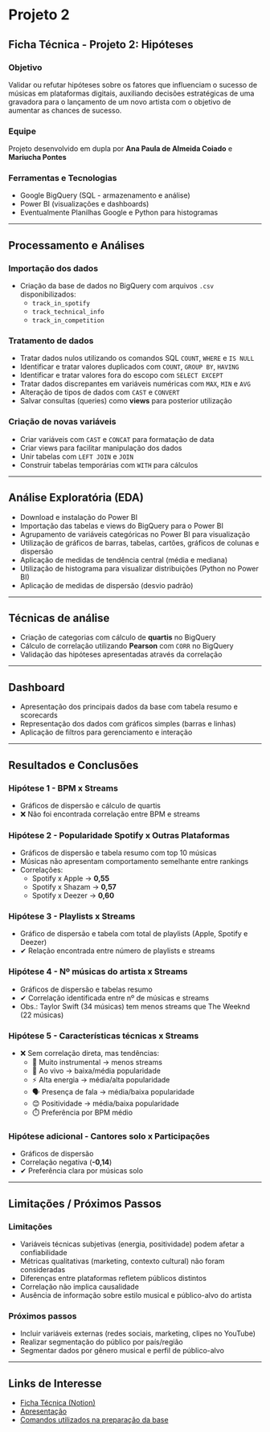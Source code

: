 # Projeto 2  
## Ficha Técnica - Projeto 2: Hipóteses  

### Objetivo  
Validar ou refutar hipóteses sobre os fatores que influenciam o sucesso de músicas em plataformas digitais, auxiliando decisões estratégicas de uma gravadora para o lançamento de um novo artista com o objetivo de aumentar as chances de sucesso.  

### Equipe  
Projeto desenvolvido em dupla por **Ana Paula de Almeida Coiado** e **Mariucha Pontes**  

### Ferramentas e Tecnologias  
- Google BigQuery (SQL - armazenamento e análise)  
- Power BI (visualizações e dashboards)  
- Eventualmente Planilhas Google e Python para histogramas  

---

## Processamento e Análises  

### Importação dos dados  
- Criação da base de dados no BigQuery com arquivos `.csv` disponibilizados:  
  - `track_in_spotify`  
  - `track_technical_info`  
  - `track_in_competition`  

### Tratamento de dados  
- Tratar dados nulos utilizando os comandos SQL `COUNT`, `WHERE` e `IS NULL`  
- Identificar e tratar valores duplicados com `COUNT`, `GROUP BY`, `HAVING`  
- Identificar e tratar valores fora do escopo com `SELECT EXCEPT`  
- Tratar dados discrepantes em variáveis numéricas com `MAX`, `MIN` e `AVG`  
- Alteração de tipos de dados com `CAST` e `CONVERT`  
- Salvar consultas (queries) como **views** para posterior utilização  

### Criação de novas variáveis  
- Criar variáveis com `CAST` e `CONCAT` para formatação de data  
- Criar views para facilitar manipulação dos dados  
- Unir tabelas com `LEFT JOIN` e `JOIN`  
- Construir tabelas temporárias com `WITH` para cálculos  

---

## Análise Exploratória (EDA)  
- Download e instalação do Power BI  
- Importação das tabelas e views do BigQuery para o Power BI  
- Agrupamento de variáveis categóricas no Power BI para visualização  
- Utilização de gráficos de barras, tabelas, cartões, gráficos de colunas e dispersão  
- Aplicação de medidas de tendência central (média e mediana)  
- Utilização de histograma para visualizar distribuições (Python no Power BI)  
- Aplicação de medidas de dispersão (desvio padrão)  

---

## Técnicas de análise  
- Criação de categorias com cálculo de **quartis** no BigQuery  
- Cálculo de correlação utilizando **Pearson** com `CORR` no BigQuery  
- Validação das hipóteses apresentadas através da correlação  

---

## Dashboard  
- Apresentação dos principais dados da base com tabela resumo e scorecards  
- Representação dos dados com gráficos simples (barras e linhas)  
- Aplicação de filtros para gerenciamento e interação  

---

## Resultados e Conclusões  

### Hipótese 1 - **BPM x Streams**  
- Gráficos de dispersão e cálculo de quartis  
- ❌ Não foi encontrada correlação entre BPM e streams  

### Hipótese 2 - **Popularidade Spotify x Outras Plataformas**  
- Gráficos de dispersão e tabela resumo com top 10 músicas  
- Músicas não apresentam comportamento semelhante entre rankings  
- Correlações:  
  - Spotify x Apple → **0,55**  
  - Spotify x Shazam → **0,57**  
  - Spotify x Deezer → **0,60**  

### Hipótese 3 - **Playlists x Streams**  
- Gráfico de dispersão e tabela com total de playlists (Apple, Spotify e Deezer)  
- ✔ Relação encontrada entre número de playlists e streams  

### Hipótese 4 - **Nº músicas do artista x Streams**  
- Gráficos de dispersão e tabelas resumo  
- ✔ Correlação identificada entre nº de músicas e streams  
- Obs.: Taylor Swift (34 músicas) tem menos streams que The Weeknd (22 músicas)  

### Hipótese 5 - **Características técnicas x Streams**  
- ❌ Sem correlação direta, mas tendências:  
  - 🎻 Muito instrumental → menos streams  
  - 🎤 Ao vivo → baixa/média popularidade  
  - ⚡ Alta energia → média/alta popularidade  
  - 🗣️ Presença de fala → média/baixa popularidade  
  - 😊 Positividade → média/baixa popularidade  
  - ⏱️ Preferência por BPM médio  

### Hipótese adicional - **Cantores solo x Participações**  
- Gráficos de dispersão  
- Correlação negativa (**-0,14**)  
- ✔ Preferência clara por músicas solo  

---

## Limitações / Próximos Passos  

### Limitações  
- Variáveis técnicas subjetivas (energia, positividade) podem afetar a confiabilidade  
- Métricas qualitativas (marketing, contexto cultural) não foram consideradas  
- Diferenças entre plataformas refletem públicos distintos  
- Correlação não implica causalidade  
- Ausência de informação sobre estilo musical e público-alvo do artista  

### Próximos passos  
- Incluir variáveis externas (redes sociais, marketing, clipes no YouTube)  
- Realizar segmentação do público por país/região  
- Segmentar dados por gênero musical e perfil de público-alvo  

---

## Links de Interesse  
 
- [Ficha Técnica (Notion)](https://www.notion.so/Projeto-2-2398dc77aa2d80968fa3c09e5f700d4a?source=copy_link)  
- [Apresentação](https://www.loom.com/share/22d287e373464d82a8a71b400a266f25?sid=dafca777-bba4-4f51-a7db-98ce272073b6)
- [Comandos utilizados na preparação da base](https://github.com/Ana-Almeida110/laboratoria-proj2_hipoteses/blob/main/sql_preparacao_bd/tratamento_dados.sql)   

